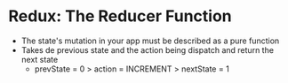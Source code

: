 # Redux: The Reducer Function

* The state's mutation in your app must be described as a pure function
* Takes de previous state and the action being dispatch and return the next state
  * prevState = 0 > action = INCREMENT > nextState = 1
